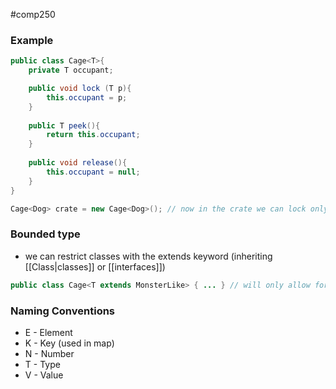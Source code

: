 #comp250 

### Example
```java
public class Cage<T>{
	private T occupant;

	public void lock (T p){
		this.occupant = p;
	}
	
	public T peek(){
		return this.occupant;
	}
	
	public void release(){
		this.occupant = null;
	}
}

Cage<Dog> crate = new Cage<Dog>(); // now in the crate we can lock only Dogs.
```
### Bounded type
- we can restrict classes with the extends keyword (inheriting [[Class|classes]] or [[interfaces]])
```java
public class Cage<T extends MonsterLike> { ... } // will only allow for MonsterLike classes to be used.
```
### Naming Conventions
- E - Element
- K - Key (used in map)
- N - Number
- T - Type
- V - Value

